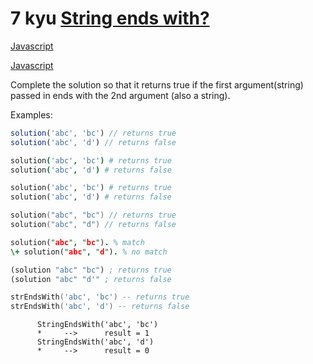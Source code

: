 # 7 kyu [String ends with?](https://www.codewars.com/kata/51f2d1cafc9c0f745c00037d)

<!-- START LANGUAGE_LINKS -->

[Javascript](./javascript.js)

[Javascript](./javascript1.js)

<!-- END LANGUAGE_LINKS -->

Complete the solution so that it returns true if the first argument(string) passed in ends with the 2nd argument (also a string). 

Examples:

```javascript
solution('abc', 'bc') // returns true
solution('abc', 'd') // returns false
```
```coffeescript
solution('abc', 'bc') # returns true
solution('abc', 'd') # returns false
```
```python
solution('abc', 'bc') # returns true
solution('abc', 'd') # returns false
```
```go
solution("abc", "bc") // returns true
solution("abc", "d") // returns false
```
```prolog
solution("abc", "bc"). % match
\+ solution("abc", "d"). % no match
```
```clojure
(solution "abc" "bc") ; returns true
(solution "abc" "d'" ; returns false
```
```lua
strEndsWith('abc', 'bc') -- returns true
strEndsWith('abc', 'd') -- returns false
```
```cobol
      StringEndsWith('abc', 'bc')
      *     -->      result = 1
      StringEndsWith('abc', 'd')
      *     -->      result = 0
```
